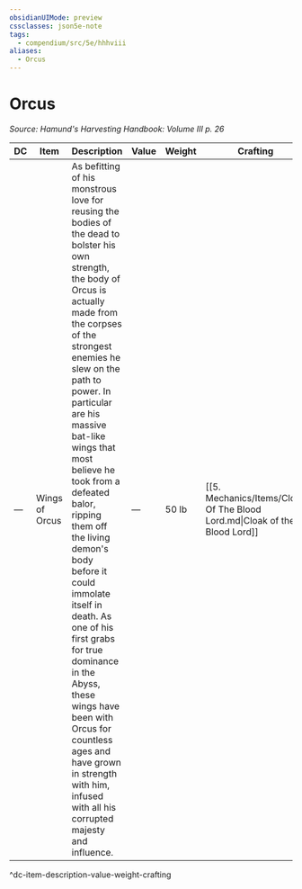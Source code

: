```yaml
---
obsidianUIMode: preview
cssclasses: json5e-note
tags:
  - compendium/src/5e/hhhviii
aliases:
  - Orcus
---
```

# Orcus
*Source: Hamund's Harvesting Handbook: Volume III p. 26* 

| DC | Item | Description | Value | Weight | Crafting |
|----|------|-------------|-------|--------|----------|
| — | Wings of Orcus | As befitting of his monstrous love for reusing the bodies of the dead to bolster his own strength, the body of Orcus is actually made from the corpses of the strongest enemies he slew on the path to power. In particular are his massive bat-like wings that most believe he took from a defeated balor, ripping them off the living demon's body before it could immolate itself in death. As one of his first grabs for true dominance in the Abyss, these wings have been with Orcus for countless ages and have grown in strength with him, infused with all his corrupted majesty and influence. | — | 50 lb | [[5. Mechanics/Items/Cloak Of The Blood Lord.md\|Cloak of the Blood Lord]] |
^dc-item-description-value-weight-crafting
